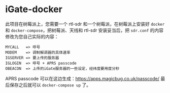 # iGate-docker

此项目在树莓派上，您需要一个 rtl-sdr 和一个树莓派，在树莓派上安装好 `docker` 和 `docker-compose`，把树莓派、天线和 rtl-sdr 安装妥当后，把 `sdr.conf` 的内容修改为您自己实际的内容：
```
MYCALL   => 呼号
MODEM    => 调制解调器的具体速率
IGSERVER => 要上传的服务器
IGLOGIN  => 呼号 + APRS passcode
OBEACON  => 上传的iGate服务器的一些设定，经纬度要用度分秒
```
APRS passcode 可以在这边生成：https://apps.magicbug.co.uk/passcode/
最后保存之后就可以 `docker-compose up` 了。
